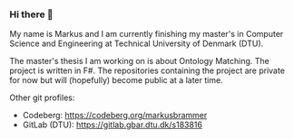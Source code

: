 ### Hi there 👋

My name is Markus and I am currently finishing my master's in Computer Science and Engineering at Technical University of Denmark (DTU).

The master's thesis I am working on is about Ontology Matching. The project is written in F#. 
The repositories containing the project are private for now but will (hopefully) become public at a later time.

Other git profiles:

- Codeberg: <https://codeberg.org/markusbrammer>
- GitLab (DTU): <https://gitlab.gbar.dtu.dk/s183816>

